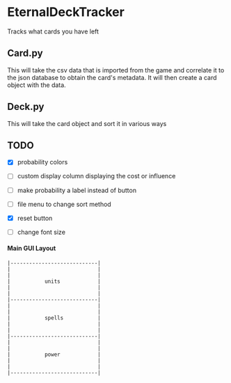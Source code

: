 # EternalDeckTracker
Tracks what cards you have left


## Card.py
This will take the csv data that is imported from the game and correlate it to
the json database to obtain the card's metadata. It will then create a card
object with the data.

## Deck.py
This will take the card object and sort it in various ways


## TODO
- [x] probability colors
- [ ] custom display column displaying the cost or influence
- [ ] make probability a label instead of button
- [ ] file menu to change sort method
- [x] reset button
- [ ] change font size


#### Main GUI Layout

```
|----------------------------|
|                            |
|                            |
|           units            |
|                            |
|                            |
|----------------------------|
|                            |
|                            |
|           spells           |
|                            |
|                            |
|----------------------------|
|                            |
|                            |
|           power            |
|                            |
|                            |
|----------------------------|

```
